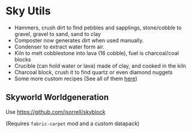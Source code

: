# Sky Utils

- Hammers, crush dirt to find pebbles and sapplings, stone/cobble to gravel, gravel to sand, sand to clay
- Composter now generates dirt when used manually.
- Condenser to extract water form air.
- Kiln to melt cobblestone into lava (16 cobble), fuel is charcoal/coal blocks 
- Crucible (can hold water or lava) made of clay, and cooked in the kiln
- Charcoal block, crush it to find quartz or even diamond nuggets
- Some more custom recipes (See all of them [here](https://github.com/Blightbuster/skyutils/tree/main/src/main/resources/data/skyutils/recipes))

## Skyworld Worldgeneration

Use https://github.com/jsorrell/skyblock

(Requires `fabric-carpet` mod and a custom datapack)
